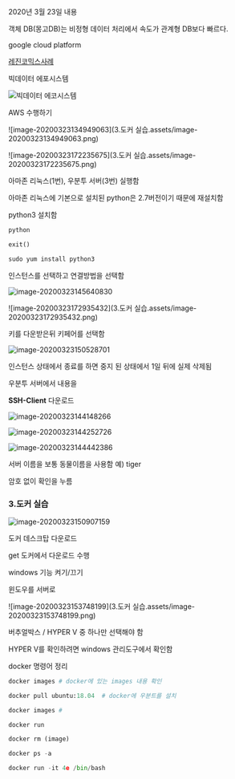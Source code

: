 2020년 3월 23일 내용



객체 DB(몽고DB)는 비정형 데이터 처리에서 속도가 관계형 DB보다 빠르다.



google cloud platform

[레진코믹스사례](https://www.slideshare.net/curioe_/lezhincomics-google-appengine-30453946)



빅데이터 에포시스템

![빅데이터 에코시스템](https://d1jnx9ba8s6j9r.cloudfront.net/blog/wp-content/uploads/2016/10/HADOOP-ECOSYSTEM-Edureka.png)



AWS 수행하기

![image-20200323134949063](3.도커 실습.assets/image-20200323134949063.png)



![image-20200323172235675](3.도커 실습.assets/image-20200323172235675.png)

아마존 리눅스(1번), 우분투 서버(3번) 실행함

아마존 리눅스에 기본으로 설치된 python은 2.7버전이기 때문에 재설치함

python3 설치함

```python
python

exit()

sudo yum install python3
```



인스턴스를 선택하고 연결방법을 선택함

![image-20200323145640830](C:\Users\student\Desktop\multicompass\keras\aws\image-20200323145640830.png)



![image-20200323172935432](3.도커 실습.assets/image-20200323172935432.png)

키를 다운받은뒤 키페어를 선택함



![image-20200323150528701](C:\Users\student\AppData\Roaming\Typora\typora-user-images\image-20200323150528701.png)

인스턴스 상태에서 종료를 하면 중지 된 상태에서 1일 뒤에 실제 삭제됨



우분투 서버에서 내용을 

**SSH-Client** 다운로드

![image-20200323144148266](C:\Users\student\Desktop\multicompass\keras\aws\image-20200323144148266.png)

![image-20200323144252726](C:\Users\student\Desktop\multicompass\keras\aws\image-20200323144252726.png)

![image-20200323144442386](C:\Users\student\Desktop\multicompass\keras\aws\image-20200323144442386.png)

서버 이름을 보통 동물이름을 사용함 예) tiger

암호 없이 확인을 누름



### 3.도커 실습

![image-20200323150907159](C:\Users\student\Desktop\multicompass\keras\aws\image-20200323150907159.png)

도커 데스크탑 다운로드

get 도커에서 다운로드 수행





windows 기능 켜기/끄기

윈도우를 서버로 

![image-20200323153748199](3.도커 실습.assets/image-20200323153748199.png)

버추얼박스 / HYPER  V  중 하나만 선택해야 함 



 HYPER  V를 확인하려면 windows 관리도구에서 확인함



docker 명령어 정리

```python
docker images # docker에 있는 images 내용 확인

docker pull ubuntu:18.04  # docker에 우분트를 설치

docker images #

docker run

docker rm (image)

docker ps -a 

docker run -it 4e /bin/bash
```




